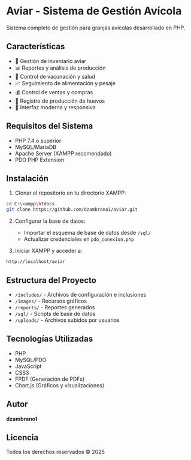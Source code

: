 # Aviar - Sistema de Gestión Avícola

Sistema completo de gestión para granjas avícolas desarrollado en PHP.

## Características

- 🐔 Gestión de inventario aviar
- 📊 Reportes y análisis de producción
- 💉 Control de vacunación y salud
- 📈 Seguimiento de alimentación y pesaje
- 💰 Control de ventas y compras
- 🥚 Registro de producción de huevos
- 📱 Interfaz moderna y responsiva

## Requisitos del Sistema

- PHP 7.4 o superior
- MySQL/MariaDB
- Apache Server (XAMPP recomendado)
- PDO PHP Extension

## Instalación

1. Clonar el repositorio en tu directorio XAMPP:
```bash
cd C:\xampp\htdocs
git clone https://github.com/dzambrano1/aviar.git
```

2. Configurar la base de datos:
   - Importar el esquema de base de datos desde `/sql/`
   - Actualizar credenciales en `pdo_conexion.php`

3. Iniciar XAMPP y acceder a:
```
http://localhost/aviar
```

## Estructura del Proyecto

- `/includes/` - Archivos de configuración e inclusiones
- `/images/` - Recursos gráficos
- `/reports/` - Reportes generados
- `/sql/` - Scripts de base de datos
- `/uploads/` - Archivos subidos por usuarios

## Tecnologías Utilizadas

- PHP
- MySQL/PDO
- JavaScript
- CSS3
- FPDF (Generación de PDFs)
- Chart.js (Gráficos y visualizaciones)

## Autor

**dzambrano1**

## Licencia

Todos los derechos reservados © 2025

